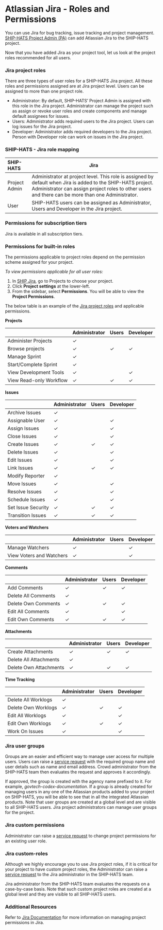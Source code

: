 # Atlassian Jira - Roles and Permissions
You can use Jira for bug tracking, issue tracking and project management. <a href="https://docs.developer.gov.sg/docs/ship-hats/#/user-roles-permisions">SHIP-HATS Project Admin (PA)</a> can add Atlassian Jira to the SHIP-HATS project.

Now that you have added Jira as your project tool, let us look at the project roles recommended for all users.

### Jira project roles

There are three types of user roles for a SHIP-HATS Jira project. All these roles and permissions assigned are at Jira project level. Users can be assigned to more than one project role.

- Administrator: By default, SHIP-HATS’ Project Admin is assigned with this role in the Jira project. Administrator can manage the project such as assign or revoke user roles and create components and manage default assignees for issues.
- Users: Administrator adds required users to the Jira project. Users can log issues for the Jira project.
- Developer: Administrator adds required developers to the Jira project. Person with Developer role can work on issues in the Jira project.

### SHIP-HATS - Jira role mapping
 
| SHIP-HATS | Jira |
| :-------- | ------------- |
| Project Admin |Administrator at project level. This role is assigned by default when Jira is added to the SHIP-HATS project. Administrator can assign project roles to other users and there can be more than one Administrator. |
| User | SHIP-HATS users can be assigned as Administrator, Users and Developer in the Jira project. |


### Permissions for subscription tiers
Jira is available in all subscription tiers.

### Permissions for built-in roles
The permissions applicable to project roles depend on the permission scheme assigned for your project.


*To view permissions applicable for all user roles:*
1. In <a href="https://gccprod-my.sharepoint.com/personal/ramakrishnan_sowmya_tech_gov_sg/Documents/SHIP-HATS/Documentation%20&%20Training/jira.ship.gov.sg">SHIP Jira</a>, go to Projects to choose your project.
2. Click **Project settings** at the lower-left.
3. From the sidebar, select **Permissions**. You will be able to view the **Project Permissions**.

The below table is an example of the <a href="roles"> Jira project roles</a> and applicable permissions.


**Projects**

|  | Administrator | Users | Developer |
| :------ | -------- | ----------| ----- |
| Administer Projects | ✓ |   |   |
| Browse projects | ✓ | ✓ | ✓ |
| Manage Sprint | ✓ |   |   |
| Start/Complete Sprint | ✓ |   |   |
| View Development Tools | ✓ |   | ✓ |
| View Read-only Workflow | ✓ | ✓ | ✓ |

**Issues** 

|  | Administrator | Users | Developer |
| :------ | -------- | ----------| ----- |
| Archive Issues | ✓ |   |   |
| Assignable User | ✓ |   | ✓ | 
| Assign Issues | ✓ |   | ✓ | 
| Close Issues | ✓ |   | ✓ |
| Create Issues | ✓ | ✓ | ✓ |
| Delete Issues | ✓ |   | ✓ |
| Edit Issues | ✓ |   | ✓ |
| Link Issues | ✓ | ✓ | ✓ |
| Modify Reporter | ✓ |   |   |
| Move Issues | ✓ |   | ✓ |
| Resolve Issues | ✓ |   | ✓ |
| Schedule Issues | ✓ |   | ✓ |
| Set Issue Security | ✓ | ✓ | ✓ |
| Transition Issues | ✓ | ✓ | ✓ |

**Voters and Watchers**

|  | Administrator | Users | Developer |
| :------ | -------- | ----------| ----- |
| Manage Watchers | ✓ |   | ✓ |
| View Voters and Watchers | ✓ |   | ✓ |

**Comments** 

|  | Administrator | Users | Developer |
| :------ | -------- | ----------| ----- |
| Add Comments | ✓ | ✓ | ✓ |
| Delete All Comments | ✓ |   |   |
| Delete Own Comments | ✓ | ✓ | ✓ |
| Edit All Comments | ✓ |   | ✓ |
| Edit Own Comments | ✓ | ✓ | ✓ |

**Attachments** 

|  | Administrator | Users | Developer |
| :------ | -------- | ----------| ----- |
| Create Attachments | ✓ | ✓ | ✓ |
| Delete All Attachments | ✓ |   |   |
| Delete Own Attachments | ✓ | ✓ | ✓ |

**Time Tracking** 

|  | Administrator | Users | Developer |
| :------ | -------- | ----------| ----- |
| Delete All Worklogs | ✓ |   |   |
| Delete Own Worklogs | ✓ | ✓ | ✓ |
| Edit All Worklogs | ✓ |   | ✓ |
| Edit Own Worklogs | ✓ | ✓ | ✓ |
| Work On Issues | ✓ |   | ✓ |

### Jira user groups
Groups are an easier and efficient way to manage user access for multiple users. Users can raise a <a href="https://jira.ship.gov.sg/servicedesk/customer/portal/11/">service request</a> with the required group name and user details such as name and email address. Crowd administrator from the SHIP-HATS team then evaluates the request and approves it accordingly.


If approved, the group is created with the agency name prefixed to it. For example, *govtech-codex-documentation*. If a group is already created for managing users in any one of the Atlassian products added to your project on SHIP-HATS, you will be able to see that in all the integrated Atlassian products. Note that user groups are created at a global level and are visible to all SHIP-HATS users. Jira project administrators can manage user groups for the project.

### Jira custom permissions
Administrator can raise a <a href="https://jira.ship.gov.sg/servicedesk/customer/portal/11/">service request</a> to change project permissions for an existing user role.

### Jira custom-roles
Although we highly encourage you to use Jira project roles, if it is critical for your project to have custom project roles, the Administrator can raise a <a href="https://jira.ship.gov.sg/servicedesk/customer/portal/11/">service request</a> to the Jira administrator in the SHIP-HATS team.


Jira administrator from the SHIP-HATS team evaluates the requests on a case-by-case basis. Note that such custom project roles are created at a global level and they are visible to all SHIP-HATS users.


### Additional Resources
Refer to <a href="https://confluence.atlassian.com/adminjiraserver0816/managing-project-permissions-1063164378.html"> Jira Documentation</a> for more information on managing project permissions in Jira.
